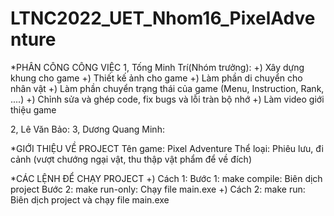 # LTNC2022_UET_Nhom16_PixelAdventure
*PHÂN CÔNG CÔNG VIỆC
1, Tống Minh Trí(Nhóm trưởng):
+) Xây dựng khung cho game
+) Thiết kế ảnh cho game
+) Làm phần di chuyển cho nhân vật
+) Làm phần chuyển trạng thái của game (Menu, Instruction, Rank, ....)
+) Chỉnh sửa và ghép code, fix bugs và lỗi tràn bộ nhớ
+) Làm video giới thiệu game

2, Lê Văn Bảo:
3, Dương Quang Minh:

*GIỚI THIỆU VỀ PROJECT
Tên game: Pixel Adventure
Thể loại: Phiêu lưu, đi cảnh (vượt chướng ngại vật, thu thập vật phẩm để về đích)

*CÁC LỆNH ĐỂ CHẠY PROJECT
+) Cách 1:
Bước 1: make compile: Biên dịch project
Bước 2: make run-only: Chạy file main.exe
+) Cách 2: make run: Biên dịch project và chạy file main.exe

